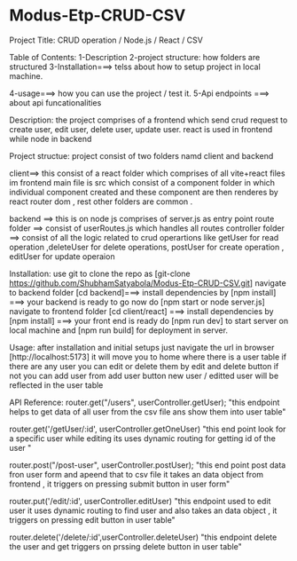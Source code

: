 # Modus-Etp-CRUD-CSV


Project Title: CRUD operation / Node.js / React / CSV



Table of Contents:
1-Description
2-project structure: how folders are structured
3-Installation===> telss about how to setup project in local machine.

4-usage===> how you can use the project / test it.
5-Api endpoints ===> about api funcationalities



Description: 
the project comprises of a frontend which send crud request to create user, edit user, delete user, update user. react is used in frontend while node in backend

Project structue:
project consist of two folders namd client and backend

client==> this consist of a react folder which comprises of all vite+react files 
im frontend main file is src which consist of a component folder in which individual component created and these component are then renderes by react router dom , rest other folders are common .

backend ==> this is on node js comprises of server.js as entry point 
           route folder ==> consist of userRoutes.js which handles all routes
           controller folder ==> consist of all the logic related to crud operartions like getUser for read operation ,deleteUser for delete operations, postUser for create operation , editUser for update operaion

           
            

Installation:
use git to clone the repo as [git-clone https://github.com/ShubhamSatyabola/Modus-Etp-CRUD-CSV.git]
navigate to backend folder [cd backend]===> install dependencies by [npm install] ===> your backend is ready to go now do [npm start or node server.js]
navigate to frontend folder [cd client/react] ===> install dependencies by [npm install] ===> your front end is ready
do [npm run dev] to start server on local machine and [npm run build] for deployment in server.




Usage: after installation and initial setups just navigate the url in browser [http://localhost:5173]
it will move you to home where there is a user table 
if there are any  user you can edit or delete them by edit and delete button if not
you can add user from add user button
new user / editted user will be reflected in the user table

API Reference: 
router.get("/users", userController.getUser);  "this endpoint helps to get data of all user from the csv file ans show them into user table"

router.get('/getUser/:id', userController.getOneUser) "this end point look for a specific user while editing its uses dynamic routing for getting id of the user "

router.post("/post-user", userController.postUser);    "this end point post data fron user form and apeend that to csv file it takes an data object from frontend , it triggers on pressing submit button in user form"

router.put('/edit/:id', userController.editUser)      "this endpoint used to edit user it uses dynamic routing to find user and also takes an data object , it triggers on pressing edit button in user table"

router.delete('/delete/:id',userController.deleteUser)  "this endpoint delete the user and get triggers on prssing delete button in user table"



